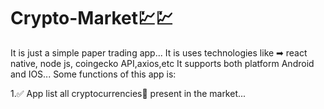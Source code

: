 # Crypto-Market💹💹
It is just a simple paper trading app...
It is uses technologies like ➡ react native, node js, coingecko API,axios,etc
It supports both platform Android and IOS...
Some functions of this app is:

1.✅ App list all cryptocurrencies📃 present in the market...
